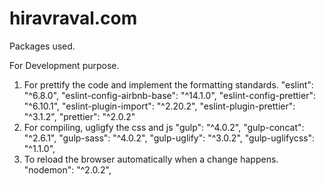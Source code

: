 # hiravraval.com

Packages used. 

For Development purpose.

1) For prettify the code and implement the formatting standards. 
 "eslint": "^6.8.0",
    "eslint-config-airbnb-base": "^14.1.0",
    "eslint-config-prettier": "^6.10.1",
    "eslint-plugin-import": "^2.20.2",
    "eslint-plugin-prettier": "^3.1.2",
    "prettier": "^2.0.2"
2) For compiling, ugligfy the css and js
    "gulp": "^4.0.2",
    "gulp-concat": "^2.6.1",
    "gulp-sass": "^4.0.2",
    "gulp-uglify": "^3.0.2",
    "gulp-uglifycss": "^1.1.0",
3) To reload the browser automatically when a change happens.     
    "nodemon": "^2.0.2",
    
